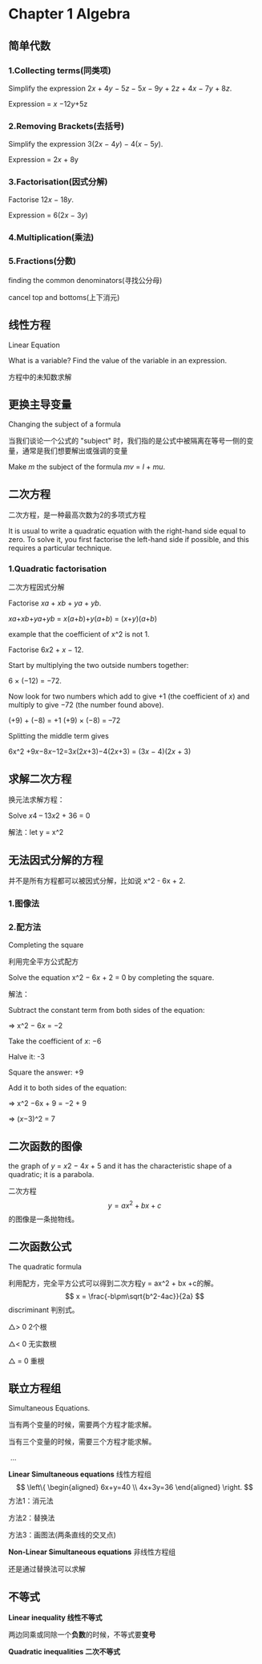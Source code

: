 # Chapter 1 Algebra



## 简单代数



### 1.Collecting terms(同类项)

Simplify the expression 2*x* + 4*y* − 5*z* − 5*x* − 9*y* + 2*z* + 4*x* − 7*y* + 8*z*.

Expression = *x* −12*y*+5z



### 2.Removing Brackets(去括号)

Simplify the expression 3(2*x* − 4*y*) − 4(*x* − 5*y*).

Expression = 2*x* + 8y



### 3.Factorisation(因式分解)

Factorise 12*x* − 18*y*.

Expression = 6(2*x* − 3*y*)

### 4.Multiplication(乘法)



### 5.Fractions(分数)

finding the common denominators(寻找公分母)

cancel top and bottoms(上下消元)





## 线性方程

Linear Equation

What is a variable? Find the value of the variable in an expression.

方程中的未知数求解



## 更换主导变量

Changing the subject of a formula

当我们谈论一个公式的 "subject" 时，我们指的是公式中被隔离在等号一侧的变量，通常是我们想要解出或强调的变量

Make *m* the subject of the formula *mv* = *I* + *mu*. 



## 二次方程

二次方程，是一种最高次数为2的多项式方程

It is usual to write a quadratic equation with the right-hand side equal to zero. To solve it, you first factorise the left-hand side if possible, and this requires a particular technique.



### 1.Quadratic factorisation

二次方程因式分解

Factorise *xa* + *xb* + *ya* + *yb*.

*xa*+*xb*+*ya*+*yb* = *x*(*a*+*b*)+*y*(*a*+*b*) = (*x*+*y*)(*a*+*b*)



example that the coefficient of x^2 is not 1.

Factorise 6*x*2 + *x* − 12.

Start by multiplying the two outside numbers together:

6 × (−12) = −72.

Now look for two numbers which add to give +1 (the coefficient of *x*) and multiply to give −72 (the number found above).

(+9) + (−8) = +1	(+9) × (−8) = –72

Splitting the middle term gives

6x^2 +9*x*−8*x*−12=3*x*(2*x*+3)−4(2*x*+3) = (3*x* − 4)(2*x* + 3)





## 求解二次方程

换元法求解方程：

Solve *x*4 – 13*x*2 + 36 = 0

解法：let y = x^2





## 无法因式分解的方程

并不是所有方程都可以被因式分解，比如说 x^2 - 6x + 2.



### 1.图像法



### 2.配方法

Completing the square

利用完全平方公式配方

Solve the equation x^2 − 6*x* + 2 = 0 by completing the square.

解法：

Subtract the constant term from both sides of the equation: 

⇒ x^2 − 6*x* = −2

Take the coefficient of *x*: −6

Halve it: -3

Square the answer: +9

Add it to both sides of the equation:

⇒ x^2 −6x + 9 = −2 + 9

⇒ (*x*−3)^2 = 7





## 二次函数的图像

the graph of *y* = *x*2 − 4*x* + 5 and it has the characteristic shape of a quadratic; it is a parabola.

二次方程 
$$
y = ax^2 + bx +c
$$
的图像是一条抛物线。





## 二次函数公式

The quadratic formula

利用配方，完全平方公式可以得到二次方程y = ax^2 + bx +c的解。
$$
x = \frac{-b\pm\sqrt{b^2-4ac}}{2a}
$$
discriminant 判别式。

△> 0	2个根

△< 0	无实数根

△ = 0	重根



## 联立方程组

Simultaneous Equations.

当有两个变量的时候，需要两个方程才能求解。

当有三个变量的时候，需要三个方程才能求解。

​				...



**Linear Simultaneous equations** 线性方程组
$$
\left\{
\begin{aligned}
6x+y=40	\\
4x+3y=36
\end{aligned}
\right.
$$
方法1：消元法

方法2：替换法

方法3：画图法(两条直线的交叉点)





**Non-Linear Simultaneous equations** 非线性方程组

还是通过替换法可以求解





## 不等式



**Linear inequality 线性不等式**

两边同乘或同除一个**负数**的时候，不等式要**变号**



**Quadratic inequalities 二次不等式**





















